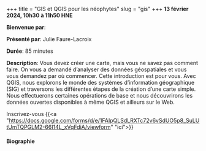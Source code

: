 +++
title = "GIS et QGIS pour les néophytes"
slug = "gis"
+++
**13 février 2024, 10h30 à 11h50 HNE**

**Bienvenue par**: 

**Présenté par**: Julie Faure-Lacroix

**Durée**: 85 minutes

**Description**: Vous devez créer une carte, mais vous ne savez pas comment faire. On vous a demandé
d’analyser des données géospatiales et vous vous demandez par où commencer. Cette introduction est pour
vous. Avec QGIS, nous explorons le monde des systèmes d’information géographique (SIG) et traversons les
différentes étapes de la création d’une carte simple. Nous effectuerons certaines opérations de base et nous
découvrirons les données ouvertes disponibles à même QGIS et ailleurs sur le Web.

Inscrivez-vous {{<a "https://docs.google.com/forms/d/e/1FAIpQLSdLRXTc72v6vSdUO5p8_SuLUtUmTQPGLM2-66I14L_xVqFdiA/viewform" "ici">}}

<!-- Le même séminaire [en français](/template). -->

#### Biographie
